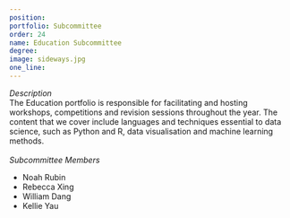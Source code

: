 ```yaml
---
position: 
portfolio: Subcommittee
order: 24
name: Education Subcommittee
degree: 
image: sideways.jpg
one_line:
---
```

*Description*
<br>
The Education portfolio is responsible for facilitating and hosting workshops, competitions and revision sessions throughout the
year. The content that we cover include languages and techniques essential to data science, such as Python and R, data
visualisation and machine learning methods.
<br><br>
*Subcommittee Members*
<br>
* Noah Rubin
* Rebecca Xing
* William Dang
* Kellie Yau
<br><br>